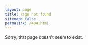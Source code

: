 ```yaml
---
layout: page
title: Page not found
sitemap: false
permalink: /404.html
---
```


Sorry, that page doesn’t seem to exist.
